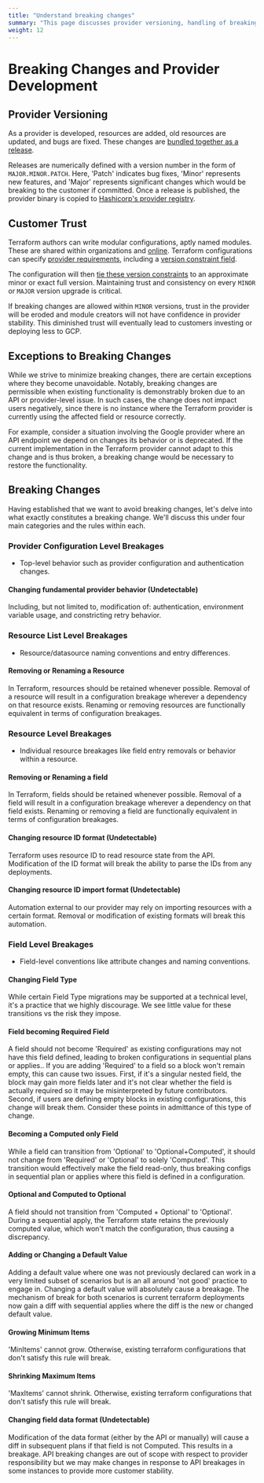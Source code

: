 ```yaml
---
title: "Understand breaking changes"
summary: "This page discusses provider versioning, handling of breaking changes, and rare exceptions within Terraform development."
weight: 12
---
```



# Breaking Changes and Provider Development

## Provider Versioning
As a provider is developed, resources are added, old resources are updated, and bugs are fixed. These changes are [bundled together as a release](https://github.com/hashicorp/terraform-provider-google/releases/tag/v4.32.0).

Releases are numerically defined with a version number in the form of `MAJOR.MINOR.PATCH`. Here, 'Patch' indicates bug fixes, 'Minor' represents new features, and 'Major' represents significant changes which would be breaking to the customer if committed. Once a release is published, the provider binary is copied to [Hashicorp's provider registry](https://registry.terraform.io/browse/providers).

## Customer Trust
Terraform authors can write modular configurations, aptly named modules. These are shared within organizations and [online](https://registry.terraform.io/browse/modules). Terraform configurations can specify [provider requirements](https://www.terraform.io/language/providers/requirements), including a [version constraint field](https://www.terraform.io/language/providers/requirements#version-constraints).

The configuration will then [tie these version constraints](https://www.terraform.io/language/expressions/version-constraints) to an approximate minor or exact full version. Maintaining trust and consistency on every `MINOR` or `MAJOR` version upgrade is critical.

If breaking changes are allowed within `MINOR` versions, trust in the provider will be eroded and module creators will not have confidence in provider stability. This diminished trust will eventually lead to customers investing or deploying less to GCP.

## Exceptions to Breaking Changes

While we strive to minimize breaking changes, there are certain exceptions where they become unavoidable. Notably, breaking changes are permissible when existing functionality is demonstrably broken due to an API or provider-level issue. In such cases, the change does not impact users negatively, since there is no instance where the Terraform provider is currently using the affected field or resource correctly.

For example, consider a situation involving the Google provider where an API endpoint we depend on changes its behavior or is deprecated. If the current implementation in the Terraform provider cannot adapt to this change and is thus broken, a breaking change would be necessary to restore the functionality.

## Breaking Changes

Having established that we want to avoid breaking changes, let's delve into what exactly constitutes a breaking change. We'll discuss this under four main categories and the rules within each.

### Provider Configuration Level Breakages

* Top-level behavior such as provider configuration and authentication changes.

<h4 id="provider-config-fundamental"> Changing fundamental provider behavior (Undetectable) </h4>

Including, but not limited to, modification of: authentication, environment variable usage, and constricting retry behavior.

### Resource List Level Breakages

* Resource/datasource naming conventions and entry differences.

<h4 id="resource-map-resource-removal-or-rename"> Removing or Renaming a Resource  </h4>

In Terraform, resources should be retained whenever possible. Removal of a resource will result in a configuration breakage wherever a dependency on that resource exists. Renaming or removing resources are functionally equivalent in terms of configuration breakages.

### Resource Level Breakages

* Individual resource breakages like field entry removals or behavior within a resource.

<h4 id="resource-schema-field-removal-or-rename"> Removing or Renaming a field  </h4>

In Terraform, fields should be retained whenever possible. Removal of a field will result in a configuration breakage wherever a dependency on that field exists. Renaming or removing a field are functionally equivalent in terms of configuration breakages.

<h4 id="resource-id"> Changing resource ID format (Undetectable) </h4>

Terraform uses resource ID to read resource state from the API. Modification of the ID format will break the ability to parse the IDs from any deployments.

<h4 id="resource-import-format"> Changing resource ID import format (Undetectable) </h4>

Automation external to our provider may rely on importing resources with a certain format. Removal or modification of existing formats will break this automation.

### Field Level Breakages

* Field-level conventions like attribute changes and naming conventions.

<h4 id="field-changing-type"> Changing Field Type  </h4>

While certain Field Type migrations may be supported at a technical level, it's a practice that we highly discourage. We see little value for these transitions vs the risk they impose.

<h4 id="field-optional-to-required"> Field becoming Required Field  </h4>

A field should not become 'Required' as existing configurations may not have this field defined, leading to broken configurations in sequential plans or applies.. If you are adding 'Required' to a field so a block won't remain empty, this can cause two issues. First, if it's a singular nested field, the block may gain more fields later and it's not clear whether the field is actually required so it may be misinterpreted by future contributors. Second, if users are defining empty blocks in existing configurations, this change will break them. Consider these points in admittance of this type of change.

<h4 id="field-becoming-computed"> Becoming a Computed only Field  </h4>

While a field can transition from 'Optional' to 'Optional+Computed', it should not change from 'Required' or 'Optional' to solely 'Computed'. This transition would effectively make the field read-only, thus breaking configs in sequential plan or applies where this field is defined in a configuration.

<h4 id="field-oc-to-c"> Optional and Computed to Optional  </h4>

A field should not transition from 'Computed + Optional' to 'Optional'. During a sequential apply, the Terraform state retains the previously computed value, which won't match the configuration, thus causing a discrepancy.

<h4 id="field-changing-default-value"> Adding or Changing a Default Value  </h4>

Adding a default value where one was not previously declared can work in a very limited subset of scenarios but is an all around 'not good' practice to engage in. Changing a default value will absolutely cause a breakage. The mechanism of break for both scenarios is current terraform deployments now gain a diff with sequential applies where the diff is the new or changed default value.

<h4 id="field-growing-min"> Growing Minimum Items  </h4>

'MinItems' cannot grow. Otherwise, existing terraform configurations that don't satisfy this rule will break.

<h4 id="field-shrinking-max"> Shrinking Maximum Items  </h4>

'MaxItems' cannot shrink. Otherwise, existing terraform configurations that don't satisfy this rule will break.

<h4 id="field-changing-data-format"> Changing field data format (Undetectable) </h4>

Modification of the data format (either by the API or manually) will cause a diff in subsequent plans if that field is not Computed. This results in a breakage. API breaking changes are out of scope with respect to provider responsibility but we may make changes in response to API breakages in some instances to provide more customer stability.

